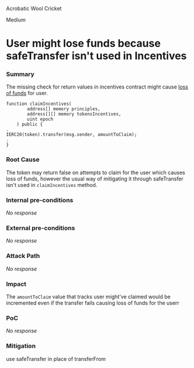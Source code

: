 Acrobatic Wool Cricket

Medium

# User might lose funds because safeTransfer isn't used in Incentives

### Summary

The missing check for return values in incentives contract might cause [loss of funds](https://github.com/sherlock-audit/2024-11-debita-finance-v3/blob/main/Debita-V3-Contracts/contracts/DebitaIncentives.sol#L203) for user.


```solidity
function claimIncentives(
        address[] memory principles,
        address[][] memory tokensIncentives,
        uint epoch
    ) public {
.
IERC20(token).transfer(msg.sender, amountToClaim);
.
}
```


### Root Cause

The token may return false on attempts to claim for the user which causes loss of funds, however the usual way of mitigating it through safeTransfer isn't used in `claimIncentives` method.

### Internal pre-conditions

_No response_

### External pre-conditions

_No response_

### Attack Path

_No response_

### Impact

The `amountToClaim` value that tracks user might've claimed would be incremented even if the transfer fails causing loss of funds for the userr

### PoC

_No response_

### Mitigation

use safeTransfer in place of transferFrom